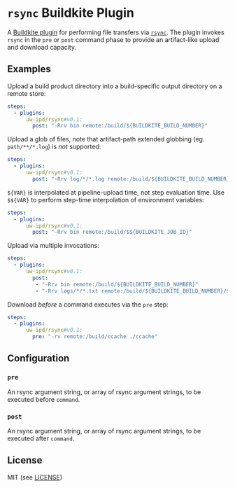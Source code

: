 # `rsync` Buildkite Plugin

A [Buildkite plugin](https://buildkite.com/docs/agent/v3/plugins) for
performing file transfers via
[`rsync`](https://linux.die.net/man/1/rsync). The plugin invokes `rsync`
in the `pre` or `post` command phase to provide an artifact-like upload
and download capacity.

## Examples

Upload a build product directory into a build-specific output directory on
a remote store:

```yml
steps:
  - plugins:
      uw-ipd/rsync#v0.1:
        post: "-Rrv bin remote:/build/${BUILDKITE_BUILD_NUMBER}"
```

Upload a glob of files, note that artifact-path extended globbing (eg.
`path/**/*.log`) is *not* supported:

```yml
steps:
  - plugins:
      uw-ipd/rsync#v0.1:
        post: "-Rrv log/*/*.log remote:/build/${BUILDKITE_BUILD_NUMBER}"
```

`${VAR}` is interpolated at pipeline-upload time, not step evaluation
time. Use `$${VAR}` to perform step-time interpolation of environment
variables:

```yml
steps:
  - plugins:
      uw-ipd/rsync#v0.1:
        post: "-Rrv bin remote:/build/$${BUILDKITE_JOB_ID}"
```

Upload via multiple invocations:

```yml
steps:
  - plugins:
      uw-ipd/rsync#v0.1:
        post:
         - "-Rrv bin remote:/build/${BUILDKITE_BUILD_NUMBER}"
         - "-Rrv logs/*/*.txt remote:/build/${BUILDKITE_BUILD_NUMBER}/$${BUILDKITE_JOB_ID}"
```

Download *before* a command executes via the `pre` step:

```yml
steps:
  - plugins:
      uw-ipd/rsync#v0.1:
        pre: "-rv remote:/build/ccache ./ccache"
```

## Configuration

### `pre`

An rsync argument string, or array of rsync argument strings, to be
executed before `command`.

### `post`

An rsync argument string, or array of rsync argument strings, to be
executed after `command`.

## License

MIT (see [LICENSE](LICENSE))
